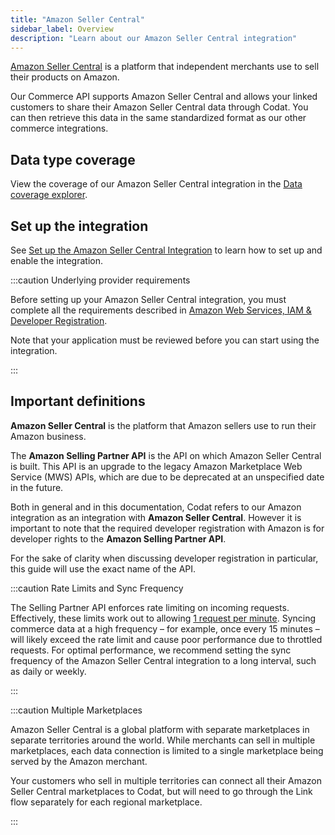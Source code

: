 ```yaml
---
title: "Amazon Seller Central"
sidebar_label: Overview
description: "Learn about our Amazon Seller Central integration"
---
```


<a class="external" href="https://sellercentral.amazon.com/" target="_blank">Amazon Seller Central</a> is a platform that independent merchants use to sell their products on Amazon.

Our Commerce API supports Amazon Seller Central and allows your linked customers to share their Amazon Seller Central data through Codat. You can then retrieve this data in the same standardized format as our other commerce integrations.

## Data type coverage

View the coverage of our Amazon Seller Central integration in the <a className="external" href="https://knowledge.codat.io/supported-features/commerce?view=tab-by-integration&integrationKey=qkdj" target="_blank">Data coverage explorer</a>.

## Set up the integration

See [Set up the Amazon Seller Central Integration](/integrations/commerce/amazon-seller-central/set-up-amazon-seller-central) to learn how to set up and enable the integration.

:::caution Underlying provider requirements

Before setting up your Amazon Seller Central integration, you must complete all the requirements described in [Amazon Web Services, IAM & Developer Registration](/integrations/commerce/amazon-seller-central/amazon-registration-steps).

Note that your application must be reviewed before you can start using the integration.

:::

## Important definitions

**Amazon Seller Central** is the platform that Amazon sellers use to run their Amazon business.

The **Amazon Selling Partner API** is the API on which Amazon Seller Central is built. This API is an upgrade to the legacy Amazon Marketplace Web Service (MWS) APIs, which are due to be deprecated at an unspecified date in the future.

Both in general and in this documentation, Codat refers to our Amazon integration as an integration with **Amazon Seller Central**. However it is important to note that the required developer registration with Amazon is for developer rights to the **Amazon Selling Partner API**.

For the sake of clarity when discussing developer registration in particular, this guide will use the exact name of the API.

:::caution Rate Limits and Sync Frequency

The Selling Partner API enforces rate limiting on incoming requests. Effectively, these limits work out to allowing [1 request per minute](https://developer-docs.amazon.com/sp-api/docs/orders-api-v0-reference#get-ordersv0orders). Syncing commerce data at a high frequency &ndash; for example, once every 15 minutes &ndash; will likely exceed the rate limit and cause poor performance due to throttled requests. For optimal performance, we recommend setting the sync frequency of the Amazon Seller Central integration to a long interval, such as daily or weekly.

:::

:::caution Multiple Marketplaces

Amazon Seller Central is a global platform with separate marketplaces in separate territories around the world. While merchants can sell in multiple marketplaces, each data connection is limited to a single marketplace being served by the Amazon merchant.

Your customers who sell in multiple territories can connect all their Amazon Seller Central marketplaces to Codat, but will need to go through the Link flow separately for each regional marketplace.

:::
